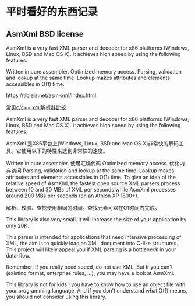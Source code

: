 # 平时看好的东西记录


## AsmXml BSD license
AsmXml is a very fast XML parser and decoder for x86 platforms (Windows, Linux, BSD and Mac OS X). It achieves high speed by using the following features:

Written in pure assembler.
Optimized memory access.
Parsing, validation and lookup at the same time. Lookup makes attributes and elements accessibles in O(1) time.

https://tibleiz.net/asm-xml/index.html

[常见c/c++ xml解析器比较](https://www.cnblogs.com/snailgardening/p/xml_jiexi.html)


AsmXml is a very fast XML parser and decoder for x86 platforms (Windows, Linux, BSD and Mac OS X). It achieves high speed by using the following features:

AsmXml 是X86平台上(Windows, Linux, BSD and Mac OS X)非常快的解码工具。它使用以下的特性来达到非常快的速度。

Written in pure assembler.
使用汇编代码
Optimized memory access.
优化内存访问
Parsing, validation and lookup at the same time. Lookup makes attributes and elements accessibles in O(1) time.
To give an idea of the relative speed of AsmXml, the fastest open source XML parsers process between 10 and 30 MBs of XML per seconds while AsmXml processes around 200 MBs per seconds (on an Athlon XP 1800+).

解析、校验、查找使用相同的时间。查找元素可以在O1时间内完成。

This library is also very small, it will increase the size of your application by only 20K.

This parser is intended for applications that need intensive processing of XML, the aim is to quickly load an XML document into C-like structures. This project will likely appeal you if XML parsing is a bottleneck in your data-flow.

Remember: if you really need speed, do not use XML. But if you can't (existing format, enterprise rules, ...), you may have a look at AsmXml.

This library is not for kids ! you have to know how to use an object file with your programming language. And if you don't understand what O(1) means, you should not consider using this library.